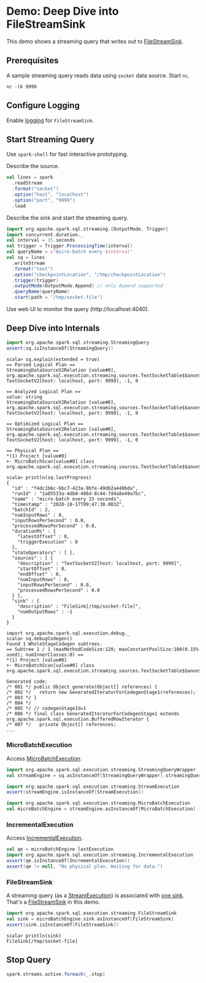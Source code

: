 # Demo: Deep Dive into FileStreamSink

This demo shows a streaming query that writes out to [FileStreamSink](../datasources/file/FileStreamSink.md).

## Prerequisites

A sample streaming query reads data using `socket` data source. Start `nc`.

```shell
nc -lk 9999
```

## Configure Logging

Enable [logging](../datasources/file/FileStreamSink.md#logging) for `FileStreamSink`.

## Start Streaming Query

Use `spark-shell` for fast interactive prototyping.

Describe the source.

```scala
val lines = spark
  .readStream
  .format("socket")
  .option("host", "localhost")
  .option("port", "9999")
  .load
```

Describe the sink and start the streaming query.

```scala
import org.apache.spark.sql.streaming.{OutputMode, Trigger}
import concurrent.duration._
val interval = 15.seconds
val trigger = Trigger.ProcessingTime(interval)
val queryName = s"micro-batch every $interval"
val sq = lines
  .writeStream
  .format("text")
  .option("checkpointLocation", "/tmp/checkpointLocation")
  .trigger(trigger)
  .outputMode(OutputMode.Append) // only Append supported
  .queryName(queryName)
  .start(path = "/tmp/socket-file")
```

Use web UI to monitor the query (http://localhost:4040).

## Deep Dive into Internals

```scala
import org.apache.spark.sql.streaming.StreamingQuery
assert(sq.isInstanceOf[StreamingQuery])
```

```text
scala> sq.explain(extended = true)
== Parsed Logical Plan ==
StreamingDataSourceV2Relation [value#0], org.apache.spark.sql.execution.streaming.sources.TextSocketTable$$anon$1@aa58ed0, TextSocketV2[host: localhost, port: 9999], -1, 0

== Analyzed Logical Plan ==
value: string
StreamingDataSourceV2Relation [value#0], org.apache.spark.sql.execution.streaming.sources.TextSocketTable$$anon$1@aa58ed0, TextSocketV2[host: localhost, port: 9999], -1, 0

== Optimized Logical Plan ==
StreamingDataSourceV2Relation [value#0], org.apache.spark.sql.execution.streaming.sources.TextSocketTable$$anon$1@aa58ed0, TextSocketV2[host: localhost, port: 9999], -1, 0

== Physical Plan ==
*(1) Project [value#0]
+- MicroBatchScan[value#0] class org.apache.spark.sql.execution.streaming.sources.TextSocketTable$$anon$1
```

```text
scala> println(sq.lastProgress)
{
  "id" : "f4dc1b6c-6bc7-423a-9bfe-49db2a440bda",
  "runId" : "1a05533a-4db0-486d-8c44-7d4a8e49a7bc",
  "name" : "micro-batch every 15 seconds",
  "timestamp" : "2020-10-17T09:47:30.003Z",
  "batchId" : 2,
  "numInputRows" : 0,
  "inputRowsPerSecond" : 0.0,
  "processedRowsPerSecond" : 0.0,
  "durationMs" : {
    "latestOffset" : 0,
    "triggerExecution" : 0
  },
  "stateOperators" : [ ],
  "sources" : [ {
    "description" : "TextSocketV2[host: localhost, port: 9999]",
    "startOffset" : 0,
    "endOffset" : 0,
    "numInputRows" : 0,
    "inputRowsPerSecond" : 0.0,
    "processedRowsPerSecond" : 0.0
  } ],
  "sink" : {
    "description" : "FileSink[/tmp/socket-file]",
    "numOutputRows" : -1
  }
}
```

```text
import org.apache.spark.sql.execution.debug._
scala> sq.debugCodegen()
Found 1 WholeStageCodegen subtrees.
== Subtree 1 / 1 (maxMethodCodeSize:120; maxConstantPoolSize:100(0.15% used); numInnerClasses:0) ==
*(1) Project [value#0]
+- MicroBatchScan[value#0] class org.apache.spark.sql.execution.streaming.sources.TextSocketTable$$anon$1

Generated code:
/* 001 */ public Object generate(Object[] references) {
/* 002 */   return new GeneratedIteratorForCodegenStage1(references);
/* 003 */ }
/* 004 */
/* 005 */ // codegenStageId=1
/* 006 */ final class GeneratedIteratorForCodegenStage1 extends org.apache.spark.sql.execution.BufferedRowIterator {
/* 007 */   private Object[] references;
...
```

### MicroBatchExecution

Access [MicroBatchExecution](../MicroBatchExecution.md).

```scala
import org.apache.spark.sql.execution.streaming.StreamingQueryWrapper
val streamEngine = sq.asInstanceOf[StreamingQueryWrapper].streamingQuery

import org.apache.spark.sql.execution.streaming.StreamExecution
assert(streamEngine.isInstanceOf[StreamExecution])

import org.apache.spark.sql.execution.streaming.MicroBatchExecution
val microBatchEngine = streamEngine.asInstanceOf[MicroBatchExecution]
```

### IncrementalExecution

Access [IncrementalExecution](../IncrementalExecution.md).

```scala
val qe = microBatchEngine.lastExecution
import org.apache.spark.sql.execution.streaming.IncrementalExecution
assert(qe.isInstanceOf[IncrementalExecution])
assert(qe != null, "No physical plan. Waiting for data.")
```

### FileStreamSink

A streaming query (as a [StreamExecution](../StreamExecution.md)) is associated with [one sink](../StreamExecution.md#sink). That's a [FileStreamSink](../datasources/file/FileStreamSink.md) in this demo.

```scala
import org.apache.spark.sql.execution.streaming.FileStreamSink
val sink = microBatchEngine.sink.asInstanceOf[FileStreamSink]
assert(sink.isInstanceOf[FileStreamSink])
```

```text
scala> println(sink)
FileSink[/tmp/socket-file]
```

## Stop Query

```scala
spark.streams.active.foreach(_.stop)
```
